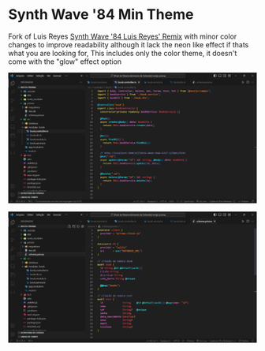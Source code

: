 # Synth Wave '84 Min Theme

Fork of Luis Reyes [Synth Wave '84 Luis Reyes' Remix](https://marketplace.visualstudio.com/items?itemName=luis-reyes.synth-wave-remix) with minor color changes to improve readability although it lack the neon like effect if thats what you are looking for,  This includes only the color theme, it doesn't come with the "glow" effect option

![Exemplo1](./theme1.png)

![Exemplo2](./theme2.png)
